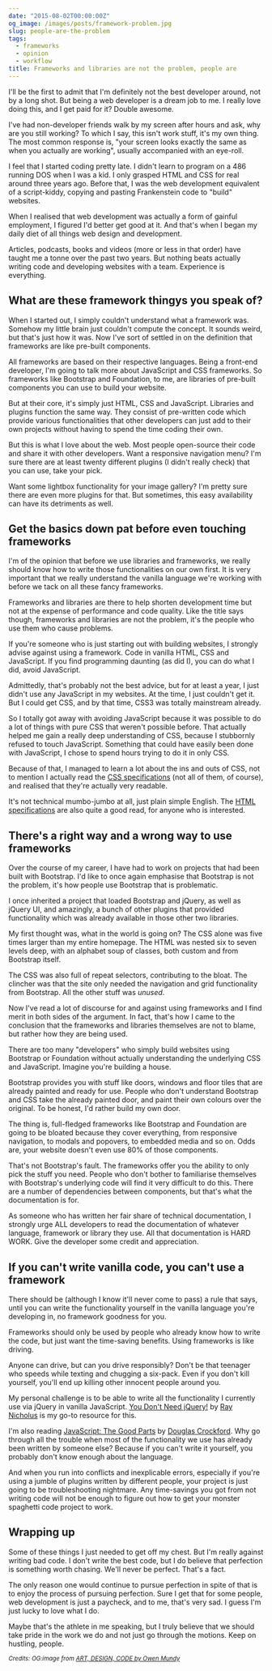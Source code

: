 ```yaml
---
date: "2015-08-02T00:00:00Z"
og_image: /images/posts/framework-problem.jpg
slug: people-are-the-problem
tags:
  - frameworks
  - opinion
  - workflow
title: Frameworks and libraries are not the problem, people are
---
```


I'll be the first to admit that I'm definitely not the best developer around, not by a long shot. But being a web developer is a dream job to me. I really love doing this, and I get paid for it? Double awesome.

I've had non-developer friends walk by my screen after hours and ask, why are you still working? To which I say, this isn't work stuff, it's my own thing. The most common response is, "your screen looks exactly the same as when you actually are working", usually accompanied with an eye-roll.

I feel that I started coding pretty late. I didn't learn to program on a 486 running DOS when I was a kid. I only grasped HTML and CSS for real around three years ago. Before that, I was the web development equivalent of a script-kiddy, copying and pasting Frankenstein code to "build" websites.

When I realised that web development was actually a form of gainful employment, I figured I'd better get good at it. And that's when I began my daily diet of all things web design and development.

Articles, podcasts, books and videos (more or less in that order) have taught me a tonne over the past two years. But nothing beats actually writing code and developing websites with a team. Experience is everything.

## What are these framework thingys you speak of?

When I started out, I simply couldn't understand what a framework was. Somehow my little brain just couldn't compute the concept. It sounds weird, but that's just how it was. Now I've sort of settled in on the definition that frameworks are like pre-built components.

All frameworks are based on their respective languages. Being a front-end developer, I'm going to talk more about JavaScript and CSS frameworks. So frameworks like Bootstrap and Foundation, to me, are libraries of pre-built components you can use to build your website.

But at their core, it's simply just HTML, CSS and JavaScript. Libraries and plugins function the same way. They consist of pre-written code which provide various functionalities that other developers can just add to their own projects without having to spend the time coding their own.

But this is what I love about the web. Most people open-source their code and share it with other developers. Want a responsive navigation menu? I'm sure there are at least twenty different plugins (I didn't really check) that you can use, take your pick.

Want some lightbox functionality for your image gallery? I'm pretty sure there are even more plugins for that. But sometimes, this easy availability can have its detriments as well.

## Get the basics down pat before even touching frameworks

I'm of the opinion that before we use libraries and frameworks, we really should know how to write those functionalities on our own first. It is very important that we really understand the vanilla language we're working with before we tack on all these fancy frameworks.

Frameworks and libraries are there to help shorten development time but not at the expense of performance and code quality. Like the title says though, frameworks and libraries are not the problem, it's the people who use them who cause problems.

If you're someone who is just starting out with building websites, I strongly advise against using a framework. Code in vanilla HTML, CSS and JavaScript. If you find programming daunting (as did I), you can do what I did, avoid JavaScript.

Admittedly, that's probably not the best advice, but for at least a year, I just didn't use any JavaScript in my websites. At the time, I just couldn't get it. But I could get CSS, and by that time, CSS3 was totally mainstream already.

So I totally got away with avoiding JavaScript because it was possible to do a lot of things with pure CSS that weren't possible before. That actually helped me gain a really deep understanding of CSS, because I stubbornly refused to touch JavaScript. Something that could have easily been done with JavaScript, I chose to spend hours trying to do it in only CSS.

Because of that, I managed to learn a lot about the ins and outs of CSS, not to mention I actually read the [CSS specifications](http://www.w3.org/Style/CSS/specs.en.html) (not all of them, of course), and realised that they're actually very readable.

It's not technical mumbo-jumbo at all, just plain simple English. The [HTML specifications](http://www.w3.org/TR/html5/) are also quite a good read, for anyone who is interested.

## There's a right way and a wrong way to use frameworks

Over the course of my career, I have had to work on projects that had been built with Bootstrap. I'd like to once again emphasise that Bootstrap is not the problem, it's how people use Bootstrap that is problematic.

I once inherited a project that loaded Bootstrap and jQuery, as well as jQuery UI, and amazingly, a bunch of other plugins that provided functionality which was already available in those other two libraries.

My first thought was, what in the world is going on? The CSS alone was five times larger than my entire homepage. The HTML was nested six to seven levels deep, with an alphabet soup of classes, both custom and from Bootstrap itself.

The CSS was also full of repeat selectors, contributing to the bloat. The clincher was that the site only needed the navigation and grid functionality from Bootstrap. All the other stuff was _unused_.

Now I've read a lot of discourse for and against using frameworks and I find merit in both sides of the argument. In fact, that's how I came to the conclusion that the frameworks and libraries themselves are not to blame, but rather how they are being used.

There are too many "developers" who simply build websites using Bootstrap or Foundation without actually understanding the underlying CSS and JavaScript. Imagine you're building a house.

Bootstrap provides you with stuff like doors, windows and floor tiles that are already painted and ready for use. People who don't understand Bootstrap and CSS take the already painted door, and paint their own colours over the original. To be honest, I'd rather build my own door.

The thing is, full-fledged frameworks like Bootstrap and Foundation are going to be bloated because they cover everything, from responsive navigation, to modals and popovers, to embedded media and so on. Odds are, your website doesn't even use 80% of those components.

That's not Bootstrap's fault. The frameworks offer you the ability to only pick the stuff you need. People who don't bother to familiarise themselves with Bootstrap's underlying code will find it very difficult to do this. There are a number of dependencies between components, but that's what the documentation is for.

As someone who has written her fair share of technical documentation, I strongly urge ALL developers to read the documentation of whatever language, framework or library they use. All that documentation is HARD WORK. Give the developer some credit and appreciation.

## If you can't write vanilla code, you can't use a framework

There should be (although I know it'll never come to pass) a rule that says, until you can write the functionality yourself in the vanilla language you're developing in, no framework goodness for you.

Frameworks should only be used by people who already know how to write the code, but just want the time-saving benefits. Using frameworks is like driving.

Anyone can drive, but can you drive responsibly? Don't be that teenager who speeds while texting and chugging a six-pack. Even if you don't kill yourself, you'll end up killing other innocent people around you.

My personal challenge is to be able to write all the functionality I currently use via jQuery in vanilla JavaScript. [You Don't Need jQuery!](http://blog.garstasio.com/you-dont-need-jquery/) by [Ray Nicholus](https://twitter.com/RayNicholus) is my go-to resource for this.

I'm also reading [JavaScript: The Good Parts](http://shop.oreilly.com/product/9780596517748.do) by [Douglas Crockford](http://www.crockford.com/). Why go through all the trouble when most of the functionality we use has already been written by someone else? Because if you can't write it yourself, you probably don't know enough about the language.

And when you run into conflicts and inexplicable errors, especially if you're using a jumble of plugins written by different people, your project is just going to be troubleshooting nightmare. Any time-savings you got from not writing code will not be enough to figure out how to get your monster spaghetti code project to work.

## Wrapping up

Some of these things I just needed to get off my chest. But I'm really against writing bad code. I don't write the best code, but I do believe that perfection is something worth chasing. We'll never be perfect. That's a fact.

The only reason one would continue to pursue perfection in spite of that is to enjoy the process of pursuing perfection. Sure I get that for some people, web development is just a paycheck, and to me, that's very sad. I guess I'm just lucky to love what I do.

Maybe that's the athlete in me speaking, but I truly believe that we should take pride in the work we do and not just go through the motions. Keep on hustling, people.

<em><small>Credits: OG:image from <a href="https://omundy.wordpress.com/2012/11/01/i-will-not-write-any-more-bad-code/">ART, DESIGN, CODE by Owen Mundy</a></small></em>

